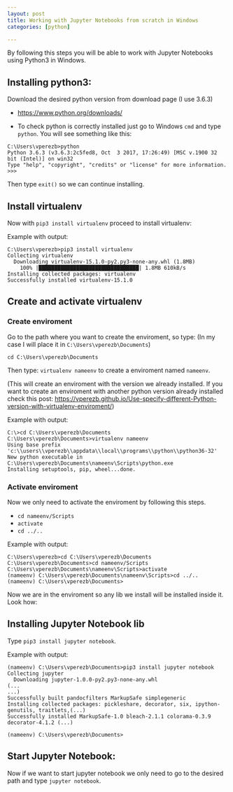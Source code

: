 ```yaml
---
layout: post
title: Working with Jupyter Notebooks from scratch in Windows
categories: [python]

---
```


By following this steps you will be able to work with Jupyter Notebooks using Python3 in Windows.

## Installing python3:
Download the desired python version from download page (I use 3.6.3)
* https://www.python.org/downloads/

* To check python is correctly installed just go to Windows `cmd` and type `python`. You will see something like this:

```
C:\Users\vperezb>python
Python 3.6.3 (v3.6.3:2c5fed8, Oct  3 2017, 17:26:49) [MSC v.1900 32 bit (Intel)] on win32
Type "help", "copyright", "credits" or "license" for more information.
>>>
```

Then type `exit()` so we can continue installing.

## Install virtualenv

Now with `pip3 install virtualenv` proceed to install virtualenv:

Example with output:

```
C:\Users\vperezb>pip3 install virtualenv
Collecting virtualenv
  Downloading virtualenv-15.1.0-py2.py3-none-any.whl (1.8MB)
    100% |████████████████████████████████| 1.8MB 610kB/s
Installing collected packages: virtualenv
Successfully installed virtualenv-15.1.0
```

## Create and activate virtualenv

### Create enviroment

Go to the path where you want to create the enviroment, so type:
(In my case I will place it in `C:\Users\vperezb\Documents`)

`cd C:\Users\vperezb\Documents`

Then type: `virtualenv nameenv` to create a enviroment named `nameenv`.

(This will create an enviroment with the version we already installed. If you want to create an enviroment with another python version already installed check this post: https://vperezb.github.io/Use-specify-different-Python-version-with-virtualenv-enviroment/)

Example with output:

```
C:\>cd C:\Users\vperezb\Documents
C:\Users\vperezb\Documents>virtualenv nameenv
Using base prefix 'c:\\users\\vperezb\\appdata\\local\\programs\\python\\python36-32'
New python executable in C:\Users\vperezb\Documents\nameenv\Scripts\python.exe
Installing setuptools, pip, wheel...done.
```

### Activate enviroment

Now we only need to activate the enviroment by following this steps.

* `cd nameenv/Scripts`
* `activate`
* `cd ../..`

Example with output:

```
C:\Users\vperezb>cd C:\Users\vperezb\Documents
C:\Users\vperezb\Documents>cd nameenv/Scripts
C:\Users\vperezb\Documents\nameenv\Scripts>activate
(nameenv) C:\Users\vperezb\Documents\nameenv\Scripts>cd ../..
(nameenv) C:\Users\vperezb\Documents>
```

Now we are in the enviroment so any lib we install will be installed inside it. Look how:

## Installing Jupyter Notebook lib

Type `pip3 install jupyter notebook`.

Example with output:
```
(nameenv) C:\Users\vperezb\Documents>pip3 install jupyter notebook
Collecting jupyter
  Downloading jupyter-1.0.0-py2.py3-none-any.whl
(...
...)
Successfully built pandocfilters MarkupSafe simplegeneric
Installing collected packages: pickleshare, decorator, six, ipython-genutils, traitlets,(...)
Successfully installed MarkupSafe-1.0 bleach-2.1.1 colorama-0.3.9 decorator-4.1.2 (...)

(nameenv) C:\Users\vperezb\Documents>
```

## Start Jupyter Notebook:

Now if we want to start jupyter notebook we only need to go to the desired path and type `jupyter notebook`.
